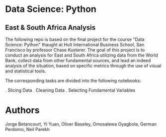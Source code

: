 # Data Science: Python

## East & South Africa Analysis

The following repo is based on the final project for the course "Data Science: Python" thaught at Hult International Business School, San Francisco by professor Chase Kusterer. The goal of this project is to conduct an analysis for East and South Africa utilizing data from the World Bank, collect data from other fundamental sources, and lead an indeed analysis of the situation, based on specific metrics through the use of visual and statistical tools.

The corresponding tasks are divided into the following notebooks:

. Slicing Data
. Cleaning Data
. Selecting Fundamental Variables



# Authors

Jorge Betancourt, Yi Yuan, Oliver Baseley, Omosalewa Oyagbola, German Perdomo, Neil Parekh

